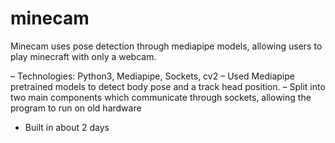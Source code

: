 # minecam

Minecam uses pose detection through mediapipe models, allowing users to play minecraft with only a webcam.

– Technologies: Python3, Mediapipe, Sockets, cv2
– Used Mediapipe pretrained models to detect body pose and a track head position.
– Split into two main components which communicate through sockets, allowing the program to run on old hardware
- Built in about 2 days 
